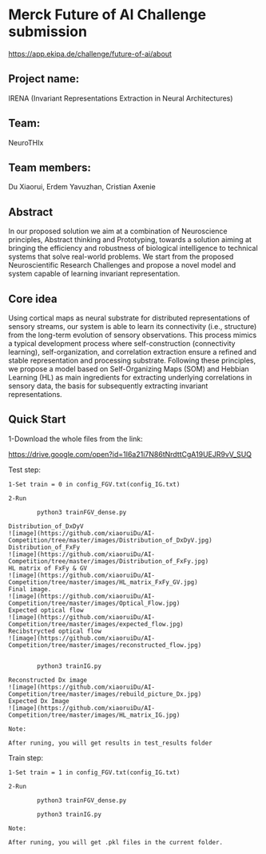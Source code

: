 # Merck Future of AI Challenge submission
https://app.ekipa.de/challenge/future-of-ai/about

## Project name: 
IRENA (Invariant Representations Extraction in Neural Architectures)
## Team: 
NeuroTHIx
## Team members: 
Du Xiaorui, Erdem Yavuzhan, Cristian Axenie

## Abstract
In our proposed solution we aim at a combination of Neuroscience principles, Abstract thinking and Prototyping, towards a solution aiming at bringing the efficiency and robustness of biological intelligence to technical systems that solve real-world problems. We start from the proposed Neuroscientific Research Challenges and propose a novel model and system capable of learning invariant representation.

## Core idea
Using cortical maps as neural substrate for distributed representations of sensory streams, our system is able to learn its connectivity (i.e., structure) from the long-term evolution of sensory observations. This process mimics a typical development process where self-construction (connectivity learning), self-organization, and correlation extraction ensure a refined and stable representation and processing substrate. Following these principles, we propose a model based on Self-Organizing Maps (SOM) and Hebbian Learning (HL) as main ingredients for extracting underlying correlations in sensory data, the basis for subsequently extracting invariant representations.

## Quick Start

1-Download the whole files from the link:

https://drive.google.com/open?id=1I6a21i7N86tNrdttCgA19UEJR9vV_SUQ

Test step:

	1-Set train = 0 in config_FGV.txt(config_IG.txt)

	2-Run

	        python3 trainFGV_dense.py
	
	Distribution_of_DxDyV
	![image](https://github.com/xiaoruiDu/AI-Competition/tree/master/images/Distribution_of_DxDyV.jpg)
	Distribution_of_FxFy
	![image](https://github.com/xiaoruiDu/AI-Competition/tree/master/images/Distribution_of_FxFy.jpg)
	HL matrix of FxFy & GV
	![image](https://github.com/xiaoruiDu/AI-Competition/tree/master/images/HL_matrix_FxFy_GV.jpg)
	Final image.
	![image](https://github.com/xiaoruiDu/AI-Competition/tree/master/images/Optical_Flow.jpg)
	Expected optical flow
	![image](https://github.com/xiaoruiDu/AI-Competition/tree/master/images/expected_flow.jpg)
	Recibstrycted optical flow
	![image](https://github.com/xiaoruiDu/AI-Competition/tree/master/images/reconstructed_flow.jpg)
	

	        python3 trainIG.py
	
	Reconstructed Dx image
	![image](https://github.com/xiaoruiDu/AI-Competition/tree/master/images/rebuild_picture_Dx.jpg)
	Expected Dx Image	
	![image](https://github.com/xiaoruiDu/AI-Competition/tree/master/images/HL_matrix_IG.jpg)

	Note: 

	After runing, you will get results in test_results folder


Train step:

	1-Set train = 1 in config_FGV.txt(config_IG.txt)

	2-Run

	        python3 trainFGV_dense.py

       		python3 trainIG.py

	Note: 

	After runing, you will get .pkl files in the current folder.


